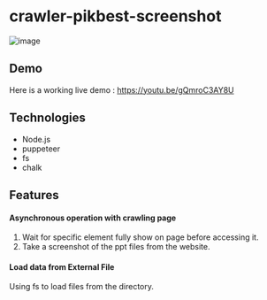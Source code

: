 # crawler-pikbest-screenshot

![image](https://i.imgur.com/6Ce4Lx5.gif)

## Demo

Here is a working live demo : https://youtu.be/gQmroC3AY8U

## Technologies

- Node.js
- puppeteer
- fs
- chalk

## Features

#### Asynchronous operation with crawling page
1. Wait for specific element fully show on page before accessing it.
2. Take a screenshot of the ppt files from the website.

#### Load data from External File
Using fs to load files from the directory.